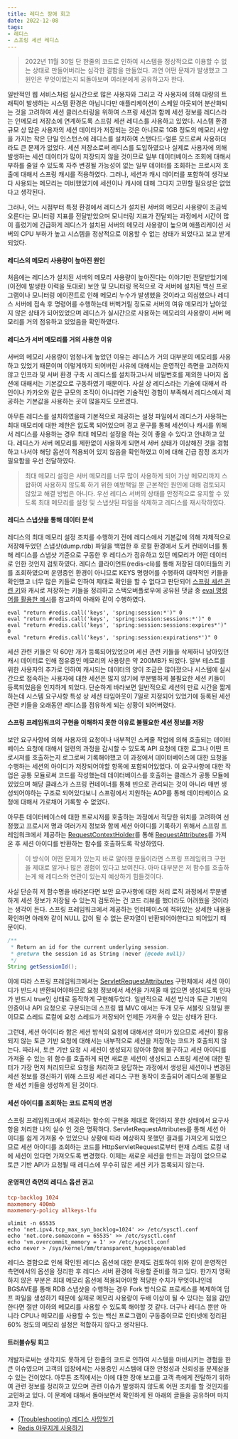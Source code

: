 ```yaml
---
title: 레디스 장애 회고
date: 2022-12-08
tags:
- 레디스
- 스프링 세션 레디스
---
```


> 2022년 11월 30일 단 한줄의 코드로 인하여 시스템을 정상적으로 이용할 수 없는 상태로 만들어버리는 심각한 결함을 만들었다. 과연 어떤 문제가 발생했고 그 원인은 무엇이었는지 되돌아보며 여러분에게 공유하고자 한다.

일반적인 웹 서비스처럼 실시간으로 많은 사용자와 그리고 각 사용자에 의해 대량의 트래픽이 발생하는 시스템 환경은 아닙니다만 애플리케이션이 스케일 아웃되어 분산화되는 것을 고려하여 세션 클러스터링을 위하여 스프링 세션과 함께 세션 정보를 레디스라는 인메모리 저장소에 연계하도록 스프링 세션 레디스를 사용하고 있었다. 시스템 환경 규모 상 많은 사용자의 세션 데이터가 저장되는 것은 아니므로 1GB 정도의 메모리 사양을 가지는 작은 단일 인스턴스에 레디스를 설치하여 스탠다드-얼론 모드로써 사용하더라도 큰 문제가 없었다. 세션 저장소로써 레디스를 도입하였으나 실제로 사용자에 의해 발생하는 세션 데이터가 많이 저장되지 않을 것이므로 일부 데이터베이스 조회에 대해서 부하를 줄일 수 있도록 자주 변경될 가능성이 없는 일부 데이터를 조회하는 프로시저 호출에 대해서 스프링 캐시를 적용하였다. 그러나, 세션과 캐시 데이터를 포함하여 생각보다 사용되는 메모리는 미비했었기에 세션이나 캐시에 대해 그다지 고민할 필요성은 없었다고 생각된다.

그러나, 어느 시점부터 특정 환경에서 레디스가 설치된 서버의 메모리 사용량이 조금씩 오른다는 모니터링 지표를 전달받았으며 모니터링 지표가 전달되는 과정에서 시간이 많이 흘렀기에 긴급하게 레디스가 설치된 서버의 메모리 사용량이 높으며 애플리케이션 서버의 CPU 부하가 높고 시스템을 정상적으로 이용할 수 없는 상태가 되었다고 보고 받게 되었다.

#### 레디스의 메모리 사용량이 높아진 원인
처음에는 레디스가 설치된 서버의 메모리 사용량이 높아진다는 이야기만 전달받았기에 (이전에 발생한 이력을 토대로) 보안 및 모니터링 목적으로 각 서버에 설치된 백신 프로그램이나 모니터링 에이전트로 인해 메모리 누수가 발생했을 것이라고 의심했으나 레디스 서버에 접속 후 명령어를 수행하는데 버벅거릴 정도로 서버의 여유 메모리가 남아있지 않은 상태가 되어있었으며 레디스가 실시간으로 사용하는 메모리의 사용량이 서버 메모리를 거의 점유하고 있었음을 확인하였다.

#### 레디스가 서버 메모리를 거의 사용한 이유
서버의 메모리 사용량이 엄청나게 높았던 이유는 레디스가 거의 대부분의 메모리를 사용하고 있었기 때문이며 이렇게까지 되어버린 사유에 대해서는 운영적인 측면을 고려하지 않고 인프라 및 서버 환경 구축 시 레디스를 설치하고나서 비밀번호를 제외한 나머지 옵션에 대해서는 기본값으로 구동하였기 때문이다. 사실 상 레디스라는 기술에 대해서 라인이나 카카오와 같은 규모의 조직이 아니라면 기술적인 경험이 부족해서 레디스에서 제공하는 기본값을 사용하는 곳이 많을지도 모르겠다.

아무튼 레디스를 설치하였을때 기본적으로 제공하는 설정 파일에서 레디스가 사용하는 최대 매모리에 대한 제한은 없도록 되어있으며 경고 문구를 통해 세션이나 캐시를 위해서 레디스를 사용하는 경우 최대 메모리 설정을 하는 것이 좋을 수 있다고 안내하고 있다. 레디스가 서버 메모리를 제한없이 사용하게 되면서 서버 상태가 이상해진 것을 경험하고 나서야 해당 옵션이 적용되어 있지 않음을 확인하였고 이에 대해 긴급 잠정 조치가 필요함을 우선 전달하였다.

> 최대 메모리 설정은 서버 메모리를 너무 많이 사용하게 되어 가상 메모리까지 스왑하여 사용하지 않도록 하기 위한 예방책일 뿐 근본적인 원인에 대해 검토되지 않았고 해결 방법은 아니다. 우선 레디스 서버의 상태를 안정적으로 유지할 수 있도록 최대 메모리를 설정 및 스냅샷된 파일을 삭제하고 레디스를 재시작하였다.

#### 레디스 스냅샷을 통해 데이터 분석
레디스의 최대 메모리 설정 조치를 수행하기 전에 레디스에서 기본값에 의해 자체적으로 저장해두었던 스냅샷(dump.rdb) 파일을 백업한 후 로컬 환경에서 도커 컨테이너를 통해 레디스를 스냅샷 기준으로 구동한 후 레디스가 점유하고 있던 메모리가 어떤 데이터로 인한 것인지 검토하였다. 레디스 클라이언트(redis-cli)를 통해 저장된 데이터들의 키를 조회하였으며 운영중인 환경이 아니므로 KEYS 명령어를 수행하여 대략적인 키들을 확인했고 너무 많은 키들로 인하여 제대로 확인을 할 수 없다고 판단되어 [스프링 세션 관련 키](https://docs.spring.io/spring-session/reference/api.html#api-redisindexedsessionrepository-storage)와 캐시로 저장하는 키들을 정리하고 스택오버플로우에 공유된 댓글 중 [eval 명령어를 활용한 예시](https://stackoverflow.com/a/18247870)를 참고하여 아래와 같이 수행하였다.


```shell
eval "return #redis.call('keys', 'spring:session:*')" 0
eval "return #redis.call('keys', 'spring:session:sessions:*')" 0
eval "return #redis.call('keys', 'spring:session:sessions:expires*')" 0
eval "return #redis.call('keys', 'spring:session:expirations*')" 0
```

세션 관련 키들은 약 60만 개가 등록되어있었으며 세션 관련 키들을 삭제하니 남아있던 캐시 데이터로 인해 점유중인 메모리의 사용량은 약 200MB가 되었다. 일부 테스트를 위한 사용자의 추가로 인하여 캐시되는 데이터의 양이 조금은 많아졌으나 시스템에 실시간으로 접속하는 사용자에 대한 세션은 많지 않기에 무분별하게 불필요한 세션 키들이 등록되었음을 인지하게 되었다. 단순하게 바라보면 일반적으로 세션의 만료 시간을 짧게 하는데 시스템 요구사항 특성 상 세션 타임아웃이 7일로 지정되어 있었기에 등록된 세션 관련 키들을 오래동안 레디스를 점유하게 되는 상황이 되어버렸다.

#### 스프링 프레임워크의 구현을 이해하지 못한 이유로 불필요한 세션 정보를 저장
보안 요구사항에 의해 사용자의 요청이나 내부적인 스케줄 작업에 의해 호출되는 데이터베이스 요청에 대해서 일련의 과정을 감시할 수 있도록 API 요청에 대한 로그나 어떤 프로시저를 호출하는지 로그로써 기록해야했고 이 과정에서 데이터베이스에 대한 요청을 수행하는 세션의 아이디가 저장되어야할 항목에 포함되어있었다. 이 요구사항에 대한 작업은 공통 모듈로써 코드를 작성했는데 데이터베이스를 호출하는 클래스가 공통 모듈에 있었으며 해당 클래스가 스프링 컨테이너를 통해 빈으로 관리되는 것이 아니라 매번 생성되어야하는 구조로 되어있다보니 스프링에서 지원하는 AOP를 통해 데이터베이스 요청에 대해서 가로채어 기록할 수 없었다.

아무튼 데이터베이스에 대한 프로시저를 호출하는 과정에서 적당한 위치를 고려하여 선정했고 프로시저 명과 여러가지 정보와 함께 세션 아이디를 기록하기 위해서 스프링 프레임워크에서 제공하는 [RequestContextHolder](https://github.com/spring-projects/spring-framework/blob/main/spring-web/src/main/java/org/springframework/web/context/request/RequestContextHolder.java)를 통해 [RequestAttributes](https://github.com/spring-projects/spring-framework/blob/main/spring-web/src/main/java/org/springframework/web/context/request/RequestAttributes.java)를 가져온 후 세션 아이디를 반환하는 함수를 호출하도록 작성하였다.

> 이 방식이 어떤 문제가 있는지 바로 알아챈 분들이라면 스프링 프레임워크 구현을 제대로 알거나 많은 경험이 있다고 보여진다. 아마 대부분은 저 함수를 호출하는게 왜 레디스와 연관이 있는지 예상하기 힘들것이다.

사실 단순히 저 함수명을 바라본다면 보안 요구사항에 대한 처리 로직 과정에서 무분별하게 세션 정보가 저장될 수 있는지 검토하는 건 코드 리뷰를 했더라도 어려웠을 것이라는 생각이 든다. 스프링 프레임워크에서 제공하는 인터페이스에 적혀있는 상세한 내용을 확인하면 아래와 같이 NULL 값이 될 수 없는 문자열이 반환되어야한다고 되어있기 때문이다.

```java
/**
 * Return an id for the current underlying session.
 * @return the session id as String (never {@code null})
 */
String getSessionId();
```

이에 따라 스프링 프레임워크에서는 [ServletRequestAttributes](https://github.com/spring-projects/spring-framework/blob/52e967a5256d389f486b0159e05e2656e4411701/spring-web/src/main/java/org/springframework/web/context/request/ServletRequestAttributes.java#L138-L142) 구현체에서 세션 아이디가 반드시 반환되어야하므로 요청 정보에서 세션을 가져올 때 없으면 생성되도록 인자가 반드시 true인 상태로 동작하게 구현해두었다. 일반적으로 세션 방식과 토큰 기반의 인증이나 API 요청으로 구분되는데 스프링 웹 MVC 에서는 두개 모두 서블릿 요청일 뿐이므로 스레드 로컬에 요청 스레드가 저장되어 언제든 가져올 수 있는 상태가 된다.

그런데, 세션 아이디라 함은 세션 방식의 요청에 대해서만 의미가 있으므로 세션이 활용되지 않는 토큰 기반 요청에 대해서는 내부적으로 세션을 저장하는 코드가 호출되지 않는다. 따라서, 토큰 기반 요청 시 세션이 생성되지 않아야 함에 불구하고 세션 아이디를 가져올 수 있는 위 함수를 호출하게 되면 새로운 세션이 생성되고 스프링 세션에 대한 필터가 가장 먼저 처리되므로 요청을 처리하고 응답하는 과정에서 생성된 세션이나 변경된 세션 정보를 갱신하기 위해 스프링 세션 레디스 구현 동작이 호출되어 레디스에 불필요한 세션 키들을 생성하게 된 것이다.

#### 세션 아이디를 조회하는 코드 로직의 변경
스프링 프레임워크에서 제공하는 함수의 구현을 제대로 확인하지 못한 상태에서 요구사항을 처리한 나의 실수 인 것은 명확하다. ServletRequestAttributes를 통해 세션 아이디를 쉽게 가져올 수 있었으나 상황에 따라 예상하지 못했던 결과를 가져오게 되었으므로 세션 아이디를 조회하는 코드를 HttpServletRequest로부터 현재 스레드 로컬 내에 세션이 있다면 가져오도록 변경했다. 이제는 새로운 세션을 만드는 과정이 없으므로 토큰 기반 API가 요청될 때 레디스에 무수히 많은 세션 키가 등록되지 않는다.

#### 운영적인 측면의 레디스 옵션 권고

```conf
tcp-backlog 1024
maxmemory 400mb
maxmemory-policy allkeys-lfu
```

```shell
ulimit -n 65535
echo 'net.ipv4.tcp_max_syn_backlog=1024' >> /etc/sysctl.conf
echo 'net.core.somaxconn = 65535' >> /etc/sysctl.conf
echo 'vm.overcommit_memory = 1' >> /etc/sysctl.conf
echo never > /sys/kernel/mm/transparent_hugepage/enabled
```

레디스 결함으로 인해 확인된 레디스 옵션에 대한 문제도 검토하여 위와 같이 운영적인 측면에서의 옵션을 정리한 후 레디스 서버 환경에 적용할 준비를 하고 있다. 한가지 명확하지 않은 부분은 최대 메모리 옵션에 적용되어야할 적당한 수치가 무엇이냐인데 BGSAVE를 통해 RDB 스냅샷을 수행하는 경우 Fork 방식으로 프로세스를 복제하여 덤프 파일을 생성하기 때문에 실제로 메모리 사용량이 두배 이상이 될 수 있다는 점을 감안한다면 절반 이하의 메모리를 사용할 수 있도록 해야할 것 같다. 더구나 레디스 뿐만 아니라 CPU나 메모리를 사용할 수 있는 백신 프로그램이 구동중이므로 인터넷에 정리된 60% 정도의 메모리 설정은 적합하지 않다고 생각된다.

#### 트러블슈팅 회고
개발자로써는 생각지도 못하게 단 한줄의 코드로 인하여 시스템을 마비시키는 경험을 한 큰 이슈였으며 고객의 입장에서는 사용중인 시스템에 대한 안정성과 신뢰성을 문제삼을 수 있는 건이었다. 아무튼 조직에서는 이에 대한 장애 보고를 고객 측에게 전달하기 위하여 관련 정보를 정리하고 있으며 관련 이슈가 발생하지 않도록 어떤 조치를 할 것인지를 고민하고 있다. 이 문제에 대해서 돌아보면서 확인하게 된 아래의 글들을 공유하며 마치고자 한다.

- [(Troubleshooting) 레디스 사망일기](https://perfectacle.github.io/2019/05/29/redis-monitoring/)
- [Redis 야무지게 사용하기](https://www.youtube.com/watch?v=92NizoBL4uA)

